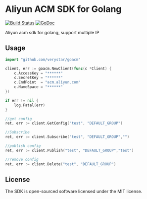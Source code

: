 # Aliyun ACM SDK for Golang
<a href="https://travis-ci.org/verystar/goacm"><img src="https://travis-ci.org/verystar/goacm.svg" alt="Build Status"></a>
<a href="https://godoc.org/github.com/verystar/goacm"><img src="https://godoc.org/github.com/verystar/goacm?status.svg" alt="GoDoc"></a>

Aliyun acm sdk for golang, support multiple IP

## Usage

```go
import "github.com/verystar/goacm"

client, err := goacm.NewClient(func(c *Client) {
    c.AccessKey = "******"
    c.SecretKey = "******"
    c.EndPoint  = "acm.aliyun.com"
    c.NameSpace = "******"
})

if err != nil {
    log.Fatal(err)
}

//get config
ret, err := client.GetConfig("test", "DEFAULT_GROUP")

//Subscribe
ret, err := client.Subscribe("test", "DEFAULT_GROUP","")

//publish config
ret, err := client.Publish("test", "DEFAULT_GROUP","test")

//remove config
ret, err := client.Delete("test", "DEFAULT_GROUP")
```


## License
The SDK is open-sourced software licensed under the MIT license.